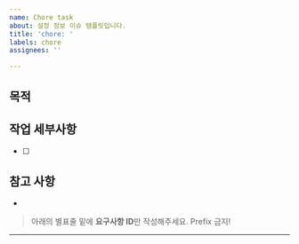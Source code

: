 ```yaml
---
name: Chore task
about: 설정 정보 이슈 템플릿입니다.
title: 'chore: '
labels: chore
assignees: ''

---
```


## 목적
> 

## 작업 세부사항
- [ ] 

## 참고 사항
-

> 아래의 별표줄 밑에  **요구사항 ID**만 작성해주세요. Prefix 금지!

********************
